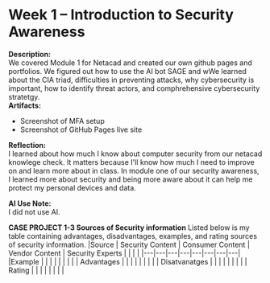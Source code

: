  
# Week 1 – Introduction to Security Awareness
 
**Description:**   
 We covered Module 1 for Netacad and created our own github pages and portfolios. We figured out how to use the AI bot SAGE and wWe learned about the CIA triad, difficulties in preventing attacks, why cybersecurity is important, how to identify threat actors, and comphrehensive cybersecurity stratetgy.   
**Artifacts:**  
- Screenshot of MFA setup  
- Screenshot of GitHub Pages live site  
 
**Reflection:**    
 I learned about how much I know about computer security from our netacad knowlege check. It matters because I'll know how much I need to improve on and learn more about in class. In module one of our security awareness, I learned more about security and being more aware about it can help me protect my personal devices and data.

**AI Use Note:**  
I did not use AI.

**CASE PROJECT 1-3 Sources of Security information**
Listed below is my table containing advantages, disadvantages, examples, and rating sources of security information.
|Source | Security Content  | Consumer Content  | Vendor Content  | Security Experts  |   |   |   |
|---|---|---|---|---|---|---|---|
|Example |   |   |   |   |   |   |   |
| Advantages |   |   |   |   |   |   |   |
| Disatvanatges  |   |   |   |   |   |   |   |
| Rating  |   |   |   |   |   |   |   |
